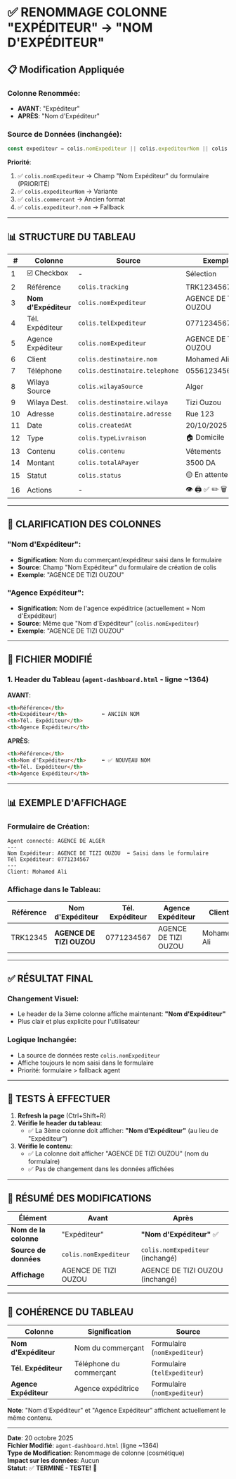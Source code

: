 # ✅ RENOMMAGE COLONNE "EXPÉDITEUR" → "NOM D'EXPÉDITEUR"

## 📋 Modification Appliquée

### **Colonne Renommée**:
- **AVANT**: "Expéditeur"
- **APRÈS**: "Nom d'Expéditeur"

### **Source de Données** (inchangée):
```javascript
const expediteur = colis.nomExpediteur || colis.expediteurNom || colis.commercant || colis.expediteur?.nom || '-';
```

**Priorité**:
1. ✅ `colis.nomExpediteur` → Champ "Nom Expéditeur" du formulaire (PRIORITÉ)
2. ✅ `colis.expediteurNom` → Variante
3. ✅ `colis.commercant` → Ancien format
4. ✅ `colis.expediteur?.nom` → Fallback

---

## 📊 **STRUCTURE DU TABLEAU**

| # | Colonne | Source | Exemple |
|---|---------|--------|---------|
| 1 | ☑️ Checkbox | - | Sélection |
| 2 | Référence | `colis.tracking` | TRK12345678901 |
| 3 | **Nom d'Expéditeur** | `colis.nomExpediteur` | AGENCE DE TIZI OUZOU |
| 4 | Tél. Expéditeur | `colis.telExpediteur` | 0771234567 |
| 5 | Agence Expéditeur | `colis.nomExpediteur` | AGENCE DE TIZI OUZOU |
| 6 | Client | `colis.destinataire.nom` | Mohamed Ali |
| 7 | Téléphone | `colis.destinataire.telephone` | 0556123456 |
| 8 | Wilaya Source | `colis.wilayaSource` | Alger |
| 9 | Wilaya Dest. | `colis.destinataire.wilaya` | Tizi Ouzou |
| 10 | Adresse | `colis.destinataire.adresse` | Rue 123 |
| 11 | Date | `colis.createdAt` | 20/10/2025 |
| 12 | Type | `colis.typeLivraison` | 🏠 Domicile |
| 13 | Contenu | `colis.contenu` | Vêtements |
| 14 | Montant | `colis.totalAPayer` | 3500 DA |
| 15 | Statut | `colis.status` | 🟡 En attente |
| 16 | Actions | - | 👁️ 🖨️ ✅ ✏️ 🗑️ |

---

## 🎯 **CLARIFICATION DES COLONNES**

### **"Nom d'Expéditeur"**:
- **Signification**: Nom du commerçant/expéditeur saisi dans le formulaire
- **Source**: Champ "Nom Expéditeur" du formulaire de création de colis
- **Exemple**: "AGENCE DE TIZI OUZOU"

### **"Agence Expéditeur"**:
- **Signification**: Nom de l'agence expéditrice (actuellement = Nom d'Expéditeur)
- **Source**: Même que "Nom d'Expéditeur" (`colis.nomExpediteur`)
- **Exemple**: "AGENCE DE TIZI OUZOU"

---

## 🔧 **FICHIER MODIFIÉ**

### **1. Header du Tableau** (`agent-dashboard.html` - ligne ~1364)

**AVANT**:
```html
<th>Référence</th>
<th>Expéditeur</th>           ⬅️ ANCIEN NOM
<th>Tél. Expéditeur</th>
<th>Agence Expéditeur</th>
```

**APRÈS**:
```html
<th>Référence</th>
<th>Nom d'Expéditeur</th>     ⬅️ ✅ NOUVEAU NOM
<th>Tél. Expéditeur</th>
<th>Agence Expéditeur</th>
```

---

## 📊 **EXEMPLE D'AFFICHAGE**

### **Formulaire de Création**:
```
Agent connecté: AGENCE DE ALGER
---
Nom Expéditeur: AGENCE DE TIZI OUZOU  ⬅️ Saisi dans le formulaire
Tél Expéditeur: 0771234567
---
Client: Mohamed Ali
```

### **Affichage dans le Tableau**:

| Référence | **Nom d'Expéditeur** | Tél. Expéditeur | Agence Expéditeur | Client |
|-----------|---------------------|-----------------|-------------------|--------|
| TRK12345 | **AGENCE DE TIZI OUZOU** | 0771234567 | AGENCE DE TIZI OUZOU | Mohamed Ali |

---

## ✅ **RÉSULTAT FINAL**

### **Changement Visuel**:
- Le header de la 3ème colonne affiche maintenant: **"Nom d'Expéditeur"**
- Plus clair et plus explicite pour l'utilisateur

### **Logique Inchangée**:
- La source de données reste `colis.nomExpediteur`
- Affiche toujours le nom saisi dans le formulaire
- Priorité: formulaire > fallback agent

---

## 🧪 **TESTS À EFFECTUER**

1. **Refresh la page** (Ctrl+Shift+R)
2. **Vérifie le header du tableau**:
   - ✅ La 3ème colonne doit afficher: **"Nom d'Expéditeur"** (au lieu de "Expéditeur")
3. **Vérifie le contenu**:
   - ✅ La colonne doit afficher "AGENCE DE TIZI OUZOU" (nom du formulaire)
   - ✅ Pas de changement dans les données affichées

---

## 📝 **RÉSUMÉ DES MODIFICATIONS**

| Élément | Avant | Après |
|---------|-------|-------|
| **Nom de la colonne** | "Expéditeur" | **"Nom d'Expéditeur"** ✅ |
| **Source de données** | `colis.nomExpediteur` | `colis.nomExpediteur` (inchangé) |
| **Affichage** | AGENCE DE TIZI OUZOU | AGENCE DE TIZI OUZOU (inchangé) |

---

## 🎯 **COHÉRENCE DU TABLEAU**

| Colonne | Signification | Source |
|---------|---------------|--------|
| **Nom d'Expéditeur** | Nom du commerçant | Formulaire (`nomExpediteur`) |
| **Tél. Expéditeur** | Téléphone du commerçant | Formulaire (`telExpediteur`) |
| **Agence Expéditeur** | Agence expéditrice | Formulaire (`nomExpediteur`) |

**Note**: "Nom d'Expéditeur" et "Agence Expéditeur" affichent actuellement le même contenu.

---

**Date**: 20 octobre 2025  
**Fichier Modifié**: `agent-dashboard.html` (ligne ~1364)  
**Type de Modification**: Renommage de colonne (cosmétique)  
**Impact sur les données**: Aucun  
**Statut**: ✅ **TERMINÉ - TESTE!** 🚀
